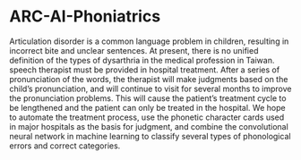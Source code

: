 # ARC-AI-Phoniatrics
Articulation disorder is a common language problem in children, resulting in incorrect bite and unclear sentences. At present, there is no unified definition of the types of dysarthria in the medical profession in Taiwan. speech therapist must be provided in hospital treatment. After a series of pronunciation of the words, the therapist will make judgments based on the child’s pronunciation, and will continue to visit for several months to improve the pronunciation problems. This will cause the patient’s treatment cycle to be lengthened and the patient can only be treated in the hospital. We hope to automate the treatment process, use the phonetic character cards used in major hospitals as the basis for judgment, and combine the convolutional neural network in machine learning to classify several types of phonological errors and correct categories.


